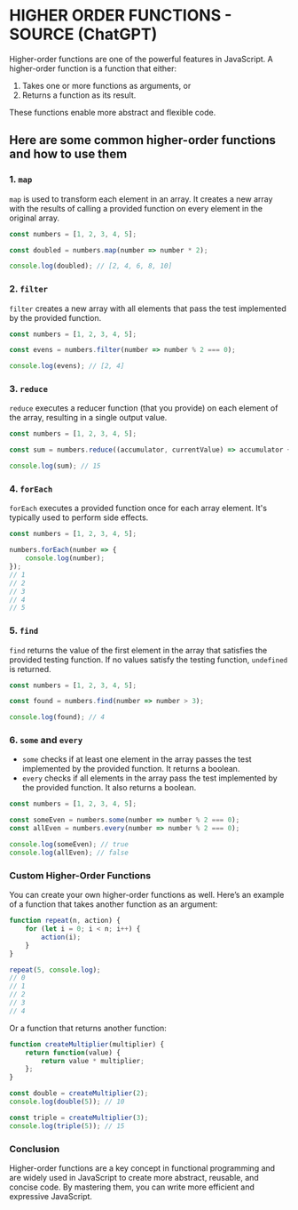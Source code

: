 # HIGHER ORDER FUNCTIONS - SOURCE (ChatGPT)

Higher-order functions are one of the powerful features in JavaScript. A higher-order function is a function that either:

1. Takes one or more functions as arguments, or
2. Returns a function as its result.

These functions enable more abstract and flexible code.

## Here are some common higher-order functions and how to use them

### 1. `map`

`map` is used to transform each element in an array. It creates a new array with the results of calling a provided function on every element in the original array.

```javascript
const numbers = [1, 2, 3, 4, 5];

const doubled = numbers.map(number => number * 2);

console.log(doubled); // [2, 4, 6, 8, 10]
```

### 2. `filter`

`filter` creates a new array with all elements that pass the test implemented by the provided function.

```javascript
const numbers = [1, 2, 3, 4, 5];

const evens = numbers.filter(number => number % 2 === 0);

console.log(evens); // [2, 4]
```

### 3. `reduce`

`reduce` executes a reducer function (that you provide) on each element of the array, resulting in a single output value.

```javascript
const numbers = [1, 2, 3, 4, 5];

const sum = numbers.reduce((accumulator, currentValue) => accumulator + currentValue, 0);

console.log(sum); // 15
```

### 4. `forEach`

`forEach` executes a provided function once for each array element. It's typically used to perform side effects.

```javascript
const numbers = [1, 2, 3, 4, 5];

numbers.forEach(number => {
    console.log(number);
});
// 1
// 2
// 3
// 4
// 5
```

### 5. `find`

`find` returns the value of the first element in the array that satisfies the provided testing function. If no values satisfy the testing function, `undefined` is returned.

```javascript
const numbers = [1, 2, 3, 4, 5];

const found = numbers.find(number => number > 3);

console.log(found); // 4
```

### 6. `some` and `every`

- `some` checks if at least one element in the array passes the test implemented by the provided function. It returns a boolean.
- `every` checks if all elements in the array pass the test implemented by the provided function. It also returns a boolean.

```javascript
const numbers = [1, 2, 3, 4, 5];

const someEven = numbers.some(number => number % 2 === 0);
const allEven = numbers.every(number => number % 2 === 0);

console.log(someEven); // true
console.log(allEven); // false
```

### Custom Higher-Order Functions

You can create your own higher-order functions as well. Here’s an example of a function that takes another function as an argument:

```javascript
function repeat(n, action) {
    for (let i = 0; i < n; i++) {
        action(i);
    }
}

repeat(5, console.log);
// 0
// 1
// 2
// 3
// 4
```

Or a function that returns another function:

```javascript
function createMultiplier(multiplier) {
    return function(value) {
        return value * multiplier;
    };
}

const double = createMultiplier(2);
console.log(double(5)); // 10

const triple = createMultiplier(3);
console.log(triple(5)); // 15
```

### Conclusion

Higher-order functions are a key concept in functional programming and are widely used in JavaScript to create more abstract, reusable, and concise code. By mastering them, you can write more efficient and expressive JavaScript.
